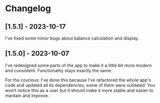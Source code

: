 # Changelog

## [1.5.1] - 2023-10-17

I've fixed some minor bugs about balance calculation and display.

## [1.5.0] - 2023-10-07

I've redesigned some parts of the app to make it a little bit more modern and consistent. Functionality stays exactly the same.

For the courious: I've done this because I've refactored the whole app's code and updated all its dependencies, some of them were outdated. You won't notice this as a user but it should make it more stable and easier to mantain and improve.
